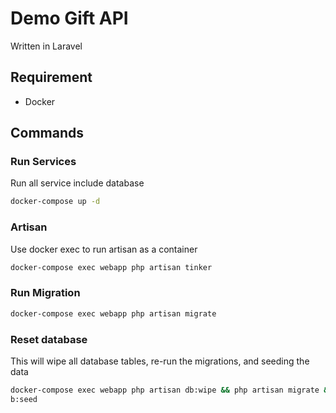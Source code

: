 # Demo Gift API
Written in Laravel

## Requirement
- Docker

## Commands
### Run Services
Run all service include database
```sh
docker-compose up -d
```

### Artisan
Use docker exec to run artisan as a container
```sh
docker-compose exec webapp php artisan tinker
```

### Run Migration
```sh
docker-compose exec webapp php artisan migrate
```

### Reset database
This will wipe all database tables, re-run the migrations, and seeding the data
```sh
docker-compose exec webapp php artisan db:wipe && php artisan migrate &&  php artisan d
b:seed
```
